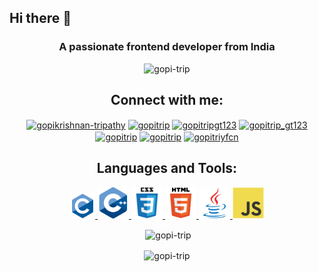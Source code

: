 ## Hi there 👋
<div style = "text-align:center;">
  <h3 align="center">A passionate frontend developer from India</h3>

<p align="center"> <img src="https://komarev.com/ghpvc/?username=gopi-trip&label=Profile%20views&color=0e75b6&style=flat" alt="gopi-trip" /> </p>

<h2 align="center">Connect with me:</h2>
<p align="center">
<a href="https://linkedin.com/in/gopikrishnan-tripathy" target="blank"><img align="center" src="https://raw.githubusercontent.com/rahuldkjain/github-profile-readme-generator/master/src/images/icons/Social/linked-in-alt.svg" alt="gopikrishnan-tripathy" height="40" width="50" /></a>
<a href="https://instagram.com/gopitrip" target="blank"><img align="center" src="https://raw.githubusercontent.com/rahuldkjain/github-profile-readme-generator/master/src/images/icons/Social/instagram.svg" alt="gopitrip" height="40" width="50" /></a>
<a href="https://www.codechef.com/users/gopitripgt123" target="blank"><img align="center" src="https://cdn.jsdelivr.net/npm/simple-icons@3.1.0/icons/codechef.svg" alt="gopitripgt123" height="40" width="50" /></a>
<a href="https://www.hackerrank.com/gopitrip_gt123" target="blank"><img align="center" src="https://raw.githubusercontent.com/rahuldkjain/github-profile-readme-generator/master/src/images/icons/Social/hackerrank.svg" alt="gopitrip_gt123" height="40" width="50" /></a>
<a href="https://codeforces.com/profile/gopitrip" target="blank"><img align="center" src="https://raw.githubusercontent.com/rahuldkjain/github-profile-readme-generator/master/src/images/icons/Social/codeforces.svg" alt="gopitrip" height="40" width="50" /></a>
<a href="https://www.leetcode.com/gopitrip" target="blank"><img align="center" src="https://raw.githubusercontent.com/rahuldkjain/github-profile-readme-generator/master/src/images/icons/Social/leet-code.svg" alt="gopitrip" height="40" width="50" /></a>
<a href="https://auth.geeksforgeeks.org/user/gopitriyfcn" target="blank"><img align="center" src="https://raw.githubusercontent.com/rahuldkjain/github-profile-readme-generator/master/src/images/icons/Social/geeks-for-geeks.svg" alt="gopitriyfcn" height="40" width="50" /></a>
</p>

<h2 align="center">Languages and Tools:</h2>
<p align="center"> <a href="https://www.cprogramming.com/" target="_blank" rel="noreferrer"> <img src="https://raw.githubusercontent.com/devicons/devicon/master/icons/c/c-original.svg" alt="c" width="40" height="40"/> </a> <a href="https://www.w3schools.com/cpp/" target="_blank" rel="noreferrer"> <img src="https://raw.githubusercontent.com/devicons/devicon/master/icons/cplusplus/cplusplus-original.svg" alt="cplusplus" width="50" height="50"/> </a> <a href="https://www.w3schools.com/css/" target="_blank" rel="noreferrer"> <img src="https://raw.githubusercontent.com/devicons/devicon/master/icons/css3/css3-original-wordmark.svg" alt="css3" width="50" height="50"/> </a> <a href="https://www.w3.org/html/" target="_blank" rel="noreferrer"> <img src="https://raw.githubusercontent.com/devicons/devicon/master/icons/html5/html5-original-wordmark.svg" alt="html5" width="50" height="50"/> </a> <a href="https://www.java.com" target="_blank" rel="noreferrer"> <img src="https://raw.githubusercontent.com/devicons/devicon/master/icons/java/java-original.svg" alt="java" width="50" height="50"/> </a> <a href="https://developer.mozilla.org/en-US/docs/Web/JavaScript" target="_blank" rel="noreferrer"> <img src="https://raw.githubusercontent.com/devicons/devicon/master/icons/javascript/javascript-original.svg" alt="javascript" width="50" height="50"/> </a> </p>

<p align = "center">&nbsp;<img align="center" src="https://github-readme-stats.vercel.app/api?username=gopi-trip&show_icons=true&locale=en" alt="gopi-trip" /></p>

<p align = "center"><img align="center" src="https://github-readme-streak-stats.herokuapp.com/?user=gopi-trip&" alt="gopi-trip" /></p>

</div>


<!--
**gopi-trip/gopi-trip** is a ✨ _special_ ✨ repository because its `README.md` (this file) appears on your GitHub profile.

Here are some ideas to get you started:

- 🔭 I’m currently working on ...
- 🌱 I’m currently learning ...
- 👯 I’m looking to collaborate on ...
- 🤔 I’m looking for help with ...
- 💬 Ask me about ...
- 📫 How to reach me: ...
- 😄 Pronouns: ...
- ⚡ Fun fact: ...
-->

